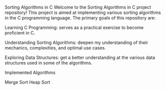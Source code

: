Sorting Algorithms in C
Welcome to the Sorting Algorithms in C project repository! This project is aimed at implementing various sorting algorithms in the C programming language. The primary goals of this repository are:

Learning C Programming: serves as a practical exercise to become proficient in C.

Understanding Sorting Algorithms: deepen my understanding of their mechanics, complexities, and optimal use cases.

Exploring Data Structures: get a better understanding at the various data structures used in some of the algorithms.

Implemented Algorithms

Merge Sort
Heap Sort
